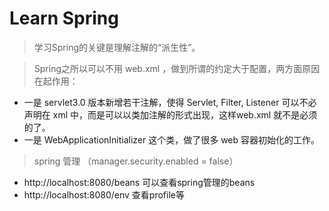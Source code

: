 # Learn Spring

> 学习Spring的关键是理解注解的“派生性”。

> Spring之所以可以不用 web.xml ，做到所谓的约定大于配置，两方面原因在起作用：
- 一是 servlet3.0 版本新增若干注解，使得 Servlet, Filter, Listener 可以不必声明在 xml 中，而是可以以类加注解的形式出现，这样web.xml 就不是必须的了。
- 一是 WebApplicationInitializer 这个类，做了很多 web 容器初始化的工作。

> spring 管理 （manager.security.enabled = false）
- http://localhost:8080/beans 可以查看spring管理的beans
- http://localhost:8080/env 查看profile等

